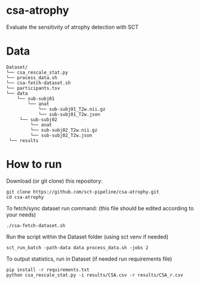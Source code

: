 # csa-atrophy
Evaluate the sensitivity of atrophy detection with SCT

# Data
~~~
Dataset/
└── csa_rescale_stat.py
└── process_data.sh
└── csa-fetch-dataset.sh
└── participants.tsv
└── data
    └── sub-subj01
        └── anat
            └── sub-subj01_T2w.nii.gz
            └── sub-subj01_T2w.json
     └── sub-subj02
         └── anat
         └── sub-subj02_T2w.nii.gz
         └── sub-subj02_T2w.json
 └── results

~~~
# How to run
Download (or git clone) this repository:
~~~
git clone https://github.com/sct-pipeline/csa-atrophy.git
cd csa-atrophy
~~~
To fetch/sync dataset run command: (this file should be edited according to your needs)
~~~
./csa-fetch-dataset.sh
~~~
Run the script within the Dataset folder (using sct venv if needed)
~~~
sct_run_batch -path-data data process_data.sh -jobs 2
~~~
To output statistics, run in Dataset (if needed run requirements file)
~~~
pip install -r requirements.txt
python csa_rescale_stat.py -i results/CSA.csv -r results/CSA_r.csv
~~~
